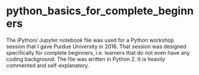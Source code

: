 # python_basics_for_complete_beginners

The iPython/ Jupyter notebook file was used for a Python workshop session that I gave Purdue University in 2016. That session was designed specifically for complete beginners, i.e. learners that do not even have any coding background. The file was written in Python 2. It is heavily commented and self-explanatory. 
